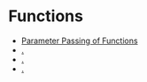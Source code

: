 # Functions

* [Parameter Passing of Functions](./chapter_07_01.md) 
&nbsp;
* [.](./chapter_06_02.md)
&nbsp;
* [.](./chapter_06_03.md)
&nbsp;
* [.](./chapter_06_04.md)